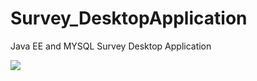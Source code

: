 # Survey_DesktopApplication
Java EE and MYSQL Survey Desktop Application

![](Images/Homescreen.jpg)

